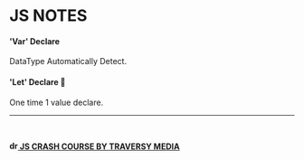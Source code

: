 # JS NOTES


#### 'Var' Declare

DataType Automatically Detect.

#### 'Let' Declare :rocket:

One time 1 value declare.

---
<br>

[**<img src="https://yt3.ggpht.com/ytc/AKedOLSxHOOxxa9Af8Bfb2XMop3lm4tor9bViWiC-d5aaw=s88-c-k-c0x00ffffff-no-rj" alt="drawing" width="15"/>  JS CRASH COURSE BY TRAVERSY MEDIA**](https://www.youtube.com/watch?v=hdI2bqOjy3c)

